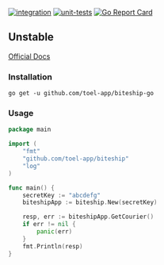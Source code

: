 [![integration](https://github.com/toel-app/biteship/actions/workflows/e2e.yml/badge.svg)](https://github.com/toel-app/biteship/actions/workflows/e2e.yml)
[![unit-tests](https://github.com/toel-app/biteship/actions/workflows/go.yml/badge.svg)](https://github.com/toel-app/biteship/actions/workflows/go.yml)
[![Go Report Card](https://goreportcard.com/badge/github.com/toel-app/biteship)](https://goreportcard.com/report/github.com/muh-hizbe/go-biteship)
## Unstable

[Official Docs](https://biteship.com/en/docs/intro)

### Installation
```
go get -u github.com/toel-app/biteship-go
```

### Usage
```go
package main

import (
	"fmt"
	"github.com/toel-app/biteship"
	"log"
)

func main() {
	secretKey := "abcdefg"
	biteshipApp := biteship.New(secretKey)

	resp, err := biteshipApp.GetCourier()
	if err != nil {
		panic(err)
	}
	fmt.Println(resp)
}
```
